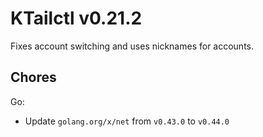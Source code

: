 # KTailctl v0.21.2

Fixes account switching and uses nicknames for accounts.

## Chores

Go:

- Update `golang.org/x/net` from `v0.43.0` to `v0.44.0`

